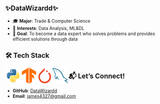 ## ✨DataWizardd✨
- 🎓 **Major**: Trade & Computer Science  
- 📍 **Interests**: Data Analysis, ML&DL
- 🌟 **Goal**: To become a data expert who solves problems and provides efficient solutions through data

## 🛠 **Tech Stack**

<img align="left" src="https://raw.githubusercontent.com/devicons/devicon/master/icons/python/python-original.svg" alt="Python" height="50px" />
<img align="left" src="https://raw.githubusercontent.com/devicons/devicon/master/icons/tensorflow/tensorflow-original.svg" alt="TensorFlow" height="50px" />
<img align="left" src="https://raw.githubusercontent.com/devicons/devicon/master/icons/pytorch/pytorch-original.svg" alt="PyTorch" height="50px" />
<img align="left" src="https://raw.githubusercontent.com/devicons/devicon/master/icons/mysql/mysql-original.svg" alt="MySQL" height="50px" />

## 📬 **Let’s Connect!**
- **GitHub**: [DataWizardd](https://github.com/DataWizardd)  
- **Email**: [james4327@gmail.com](mailto:james4327@gmail.com)  



<!--
**DataWizardd/DataWizardd** is a ✨ _special_ ✨ repository because its `README.md` (this file) appears on your GitHub profile.

Here are some ideas to get you started:

- 🔭 I’m currently working on ...
- 🌱 I’m currently learning ...
- 👯 I’m looking to collaborate on ...
- 🤔 I’m looking for help with ...
- 💬 Ask me about ...
- 📫 How to reach me: ...
- 😄 Pronouns: ...
- ⚡ Fun fact: ...
-->
